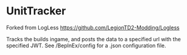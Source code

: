 # UnitTracker

Forked from LogLess https://github.com/LegionTD2-Modding/Logless

Tracks the builds ingame, and posts the data to a specified url with the specified JWT.
See /BepInEx/config for a .json configuration file.
